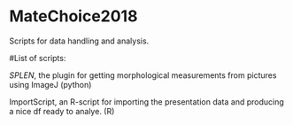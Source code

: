 # MateChoice2018
Scripts for data handling and analysis.

#List of scripts:

_SPLEN_, the plugin for getting morphological measurements from pictures using ImageJ (python)

ImportScript, an R-script for importing the presentation data and producing a nice df ready to analye. (R)
